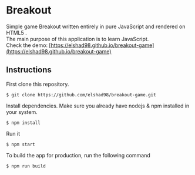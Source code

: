 # Breakout

Simple game Breakout written entirely in pure JavaScript and rendered on HTML5 <canvas>.   
The main purpose of this application is to learn JavaScript.    
Check the demo: [https://elshad98.github.io/breakout-game](https://elshad98.github.io/breakout-game)    

## Instructions

First clone this repository.    
```
$ git clone https://github.com/elshad98/breakout-game.git
```  
Install dependencies. Make sure you already have nodejs & npm installed in your system.  
```
$ npm install
```  
Run it
```
$ npm start
```  
To build the app for production, run the following command  
```
$ npm run build
```  
